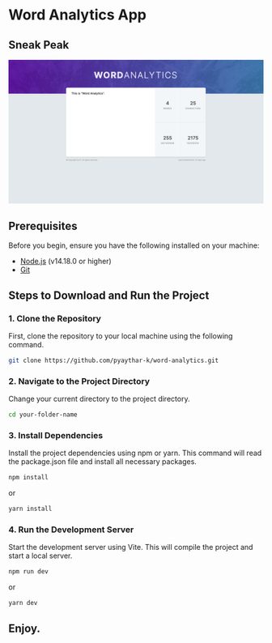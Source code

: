 # Word Analytics App

## Sneak Peak

![screenshot](screenshot.png)

## Prerequisites

Before you begin, ensure you have the following installed on your machine:

- [Node.js](https://nodejs.org/) (v14.18.0 or higher)
- [Git](https://git-scm.com/)

## Steps to Download and Run the Project

### 1. Clone the Repository

First, clone the repository to your local machine using the following command.

```bash
git clone https://github.com/pyaythar-k/word-analytics.git
```

### 2. Navigate to the Project Directory

Change your current directory to the project directory.

```bash
cd your-folder-name
```

### 3. Install Dependencies

Install the project dependencies using npm or yarn. This command will read the package.json file and install all necessary packages.

```bash
npm install
```

or

```bash
yarn install
```

### 4. Run the Development Server

Start the development server using Vite. This will compile the project and start a local server.

```bash
npm run dev
```

or

```bash
yarn dev
```

## Enjoy.
